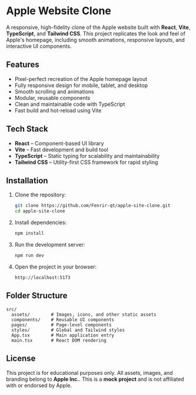 # Apple Website Clone

A responsive, high-fidelity clone of the Apple website built with **React**, **Vite**, **TypeScript**, and **Tailwind CSS**. This project replicates the look and feel of Apple's homepage, including smooth animations, responsive layouts, and interactive UI components.

## Features

- Pixel-perfect recreation of the Apple homepage layout
- Fully responsive design for mobile, tablet, and desktop
- Smooth scrolling and animations
- Modular, reusable components
- Clean and maintainable code with TypeScript
- Fast build and hot-reload using Vite

## Tech Stack

- **React** – Component-based UI library
- **Vite** – Fast development and build tool
- **TypeScript** – Static typing for scalability and maintainability
- **Tailwind CSS** – Utility-first CSS framework for rapid styling

## Installation

1. Clone the repository:
   ```bash
   git clone https://github.com/Fenrir-qt/apple-site-clone.git
   cd apple-site-clone
   ```

2. Install dependencies:
   ```bash
   npm install
   ```

3. Run the development server:
   ```bash
   npm run dev
   ```

4. Open the project in your browser:
   ```
   http://localhost:5173
   ```

## Folder Structure

```
src/
  assets/        # Images, icons, and other static assets
  components/    # Reusable UI components
  pages/         # Page-level components
  styles/        # Global and Tailwind styles
  App.tsx        # Main application entry
  main.tsx       # React DOM rendering
```

## License

This project is for educational purposes only. All assets, images, and branding belong to **Apple Inc.**. This is a **mock project** and is not affiliated with or endorsed by Apple.
